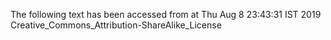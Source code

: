 The following text has been accessed from at Thu Aug 8 23:43:31 IST 2019
Creative_Commons_Attribution-ShareAlike_License
